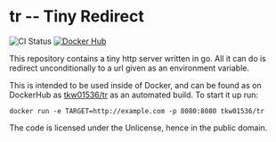 # tr -- Tiny Redirect

![CI Status](https://github.com/tkw1536/ggman/workflows/CI/badge.svg)
[![Docker Hub](https://img.shields.io/docker/automated/tkw01536/tr)](https://hub.docker.com/r/tkw01536/tr/)

This repository contains a tiny http server written in go. 
All it can do is redirect unconditionally to a url given as an environment variable. 

This is intended to be used inside of Docker, and can be found as on DockerHub as [tkw01536/tr](https://hub.docker.com/r/tkw01536/tr/) as an automated build. 
To start it up run:

```
docker run -e TARGET=http://example.com -p 8080:8080 tkw01536/tr
```

The code is licensed under the Unlicense, hence in the public domain. 